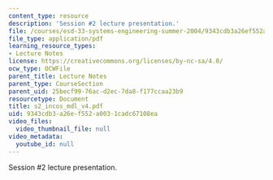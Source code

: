 ```yaml
---
content_type: resource
description: 'Session #2 lecture presentation.'
file: /courses/esd-33-systems-engineering-summer-2004/9343cdb3a26ef552a0031cadc67108ea_s2_incos_mdl_v4.pdf
file_type: application/pdf
learning_resource_types:
- Lecture Notes
license: https://creativecommons.org/licenses/by-nc-sa/4.0/
ocw_type: OCWFile
parent_title: Lecture Notes
parent_type: CourseSection
parent_uid: 25becf99-76ac-d2ec-7da8-f177ccaa23b9
resourcetype: Document
title: s2_incos_mdl_v4.pdf
uid: 9343cdb3-a26e-f552-a003-1cadc67108ea
video_files:
  video_thumbnail_file: null
video_metadata:
  youtube_id: null
---
```

Session #2 lecture presentation.
